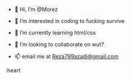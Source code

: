 - 👋 Hi, I’m @Morez

- 👀 I’m interested in coding to fucking survive
- 🌱 I’m currently learning html/css
- 💞️ I’m looking to collaborate on wut?
- 📫 email me at Reza799azadi@gmail.com 

:heart

<!---
Raezo/Raezo is a ✨ special ✨ repository because its `README.md` (this file) appears on your GitHub profile.
You can click the Preview link to take a look at your changes.
--->
